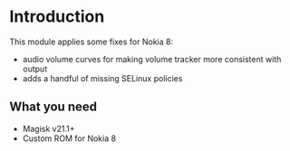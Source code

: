 # Introduction

This module applies some fixes for Nokia 8:
- audio volume curves for making volume tracker more consistent with output
- adds a handful of missing SELinux policies

## What you need

* Magisk v21.1+
* Custom ROM for Nokia 8
